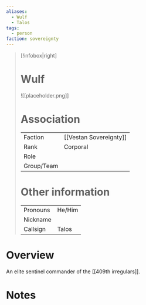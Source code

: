 ```yaml
---
aliases: 
  - Wulf
  - Talos
tags: 
  - person
faction: sovereignty
---
```


> [!infobox|right] 
> # Wulf
> ![[placeholder.png]]
> # Association
> | | |
> | ---- | ---- |
> | Faction | [[Vestan Sovereignty]]  |
> | Rank | Corporal |
> | Role |  |
> | Group/Team | |
> # Other information
> | | | 
> | - | - |
> | Pronouns | He/Him |
> | Nickname | |
> | Callsign | Talos | 

# Overview
An elite sentinel commander of the [[409th irregulars]].

# Notes

